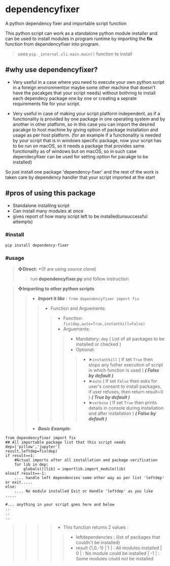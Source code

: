 # dependencyfixer

A python dependency fixer and importable script function

This python script can work as a standalone python module installer and can be used to install modules in program runtime by importing the **fix** function from dependencyfixer into program.

>uses `pip._internal.cli.main.main()` function to install

## #why use dependencyfixer?
* Very useful in a case where you need to execute your own python script in a foreign environment(or maybe some other machine that doesn't have the pacakges that your script needs) without bothring to install each dependecy package one by one or creating a seprate requirements file for your script.

* Very useful in case of making your script platform independent, as if a functionality is provided by one package in one operating system and by another in other platform, so in this case you can import the desired pacakge to host machine by giving option of package installation and usage  as per host platform. (for an example if a functionality is needed by your script that is in windows specific package, now your script has to be run on macOS, so it needs a package that provides same functionality as of windows but on macOS, so in such case dependecyfixer can be used for setting option for pacakge to be installed)

So just install one package 'dependency-fixer' and the rest of the work is taken care by dependency handler that your script imported at the start

## #pros of using this package
* Standalone installing script
* Can install many modules at once
* gives report of how many script left to be installed(unsuccessful attempts)

### #install

`pip install dependency-fixer`

### #usage

> **❖Direct:** *(If are using source clone)
>> 	 run **dependencyfixer.py** and follow instruction

> **❖Importing to other python scripts**
>> * ***Import it like*** :
>> `from dependencyfixer import fix`
>>>* Function and Arguements:
>>> >* Function: `fix(dep,auto=True,instantkill=False)`
>>> >* Arguements: 
>>>> >* Mandatory: `dep` ( List of all packages to be installed or checked )
>>>> >* Optional: 
>>>>> >* ➤`instantkill` ( If set `True` then stops any futher execution of script in which function is used ) ***( False by default )***
>>>>> >* ➤`auto` ( If set `False` then asks for user's consent to install packages, if user refuses, then return result=0 )  ***( True by default )***
>>>>> >* ➤`verbose` ( If set `True` then prints details in console during installation and after installation ) ***( False by default )***
>>* ***Basic Example***:
```
from dependencyfixer import fix
## All importable package list that this script needs
dep=['pillow','jupyter']
result,leftdep=fix(dep)
if result==1:
    #Actual imports after all installation and package verification
    for lib in dep:
        globals()[lib] = importlib.import_module(lib)
elseif result==-1:
    .... handle left dependencies some other way as per list 'leftdep' or exit.....
else:
    .... No module installed Exit or Handle 'leftdep' as you like ..... 
 
#... anything in your script goes here and below
..
..
..
```
>>>>* This function returns 2 values :
>>>> > * leftdependencies : (list of packages that couldn't be installed)
>>>> > * result {1,0,-1} 
>>>>> | 1   | :   All modules installed
>>>>> | 0   | :   No module could be installed
>>>>> | -1 | :   Some modules could not be installed
